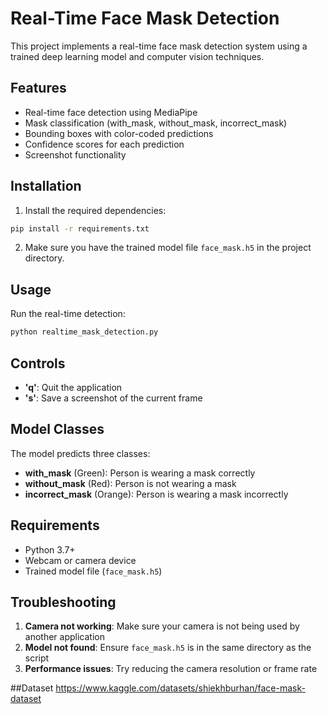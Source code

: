 # Real-Time Face Mask Detection

This project implements a real-time face mask detection system using a trained deep learning model and computer vision techniques.

## Features

- Real-time face detection using MediaPipe
- Mask classification (with_mask, without_mask, incorrect_mask)
- Bounding boxes with color-coded predictions
- Confidence scores for each prediction
- Screenshot functionality

## Installation

1. Install the required dependencies:
```bash
pip install -r requirements.txt
```

2. Make sure you have the trained model file `face_mask.h5` in the project directory.

## Usage

Run the real-time detection:
```bash
python realtime_mask_detection.py
```

## Controls

- **'q'**: Quit the application
- **'s'**: Save a screenshot of the current frame

## Model Classes

The model predicts three classes:
- **with_mask** (Green): Person is wearing a mask correctly
- **without_mask** (Red): Person is not wearing a mask
- **incorrect_mask** (Orange): Person is wearing a mask incorrectly

## Requirements

- Python 3.7+
- Webcam or camera device
- Trained model file (`face_mask.h5`)

## Troubleshooting

1. **Camera not working**: Make sure your camera is not being used by another application
2. **Model not found**: Ensure `face_mask.h5` is in the same directory as the script
3. **Performance issues**: Try reducing the camera resolution or frame rate

##Dataset
https://www.kaggle.com/datasets/shiekhburhan/face-mask-dataset
